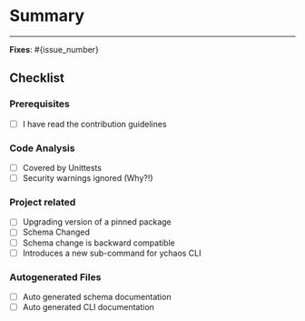 # Summary

<!-- 
    Provide a general summary of what changes are you proposing in this
    pull request. This may include the approaches taken to solve a problem
-->

---

<!-- 
    Link the issue number that this PR intends to fix. We highly
    recommend you to create an issue so that we can discuss on the approaches
    and all the possible solutions.
    
    Although, creating an issue is not mandatory and you are welcome to fix
    any issue!
-->

**Fixes**: #{issue_number}

## Checklist

### Prerequisites
- [ ] I have read the contribution guidelines

### Code Analysis
- [ ] Covered by Unittests
- [ ] Security warnings ignored (Why?!)

### Project related 
- [ ] Upgrading version of a pinned package
- [ ] Schema Changed
- [ ] Schema change is backward compatible
- [ ] Introduces a new sub-command for ychaos CLI

### Autogenerated Files
- [ ] Auto generated schema documentation
- [ ] Auto generated CLI documentation
